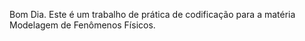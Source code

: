 Bom Dia.
Este é um trabalho de prática de codificação para a matéria Modelagem de Fenômenos Físicos.
